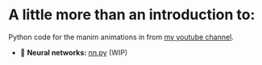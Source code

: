 # A little more than an introduction to:

Python code for the manim animations in from [my youtube channel](https://www.youtube.com/channel/UCze6YPZo6gzj-Nup2P59KUA).

- 🤖 **Neural networks:** [nn.py](https://github.com/JonathanWoollett-Light/a-little-more-than-an-introduction/blob/master/nn.py) (WIP)
